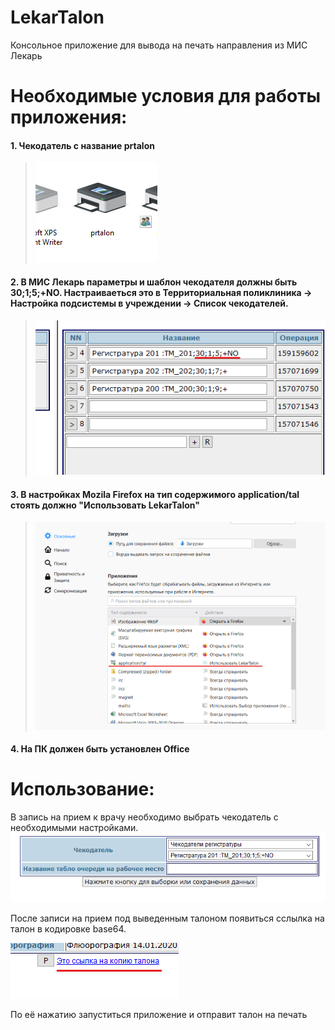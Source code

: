 # LekarTalon
Консольное приложение для вывода на печать направления из МИС Лекарь

# Необходимые условия для работы приложения:
#### 1.  Чекодатель с название prtalon
> ![](https://github.com/Kingaz22/LekarTalon/blob/main/img/img2.png?raw=true)
#### 2. В МИС Лекарь параметры и шаблон чекодателя должны быть 30;1;5;+NO. Настраиваеться это в Территориальная поликлиника -> Настройка подсистемы в учреждении -> Список чекодателей.
> ![](https://github.com/Kingaz22/LekarTalon/blob/main/img/img1.png?raw=true)
#### 3. В настройках Mozila Firefox на тип содержимого application/tal стоять должно "Использовать LekarTalon"
> ![](https://github.com/Kingaz22/LekarTalon/blob/main/img/img0.png?raw=true)
#### 4. На ПК должен быть установлен Office

# Использование:
В запись на прием к врачу необходимо выбрать чекодатель с необходимыми настройками.
![](https://github.com/Kingaz22/LekarTalon/blob/main/img/img3.png?raw=true)

После записи на прием под выведенным талоном появиться сслылка на талон в кодировке base64. 

![](https://github.com/Kingaz22/LekarTalon/blob/main/img/img4.png?raw=true)

По её нажатию запуститься приложение и отправит талон на печать
